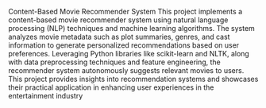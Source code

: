 Content-Based Movie Recommender System
This project implements a content-based movie recommender system using natural language processing (NLP) techniques and machine learning algorithms.
The system analyzes movie metadata such as plot summaries, genres, and cast information to generate personalized recommendations based on user preferences.
Leveraging Python libraries like scikit-learn and NLTK, along with data preprocessing techniques and feature engineering, the recommender system autonomously suggests relevant movies to users.
This project provides insights into recommendation systems and showcases their practical application in enhancing user experiences in the entertainment industry
